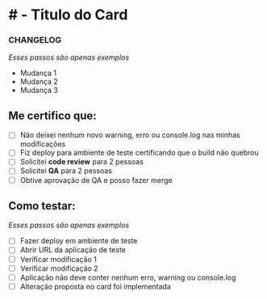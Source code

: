 #<NUMERO-DO-CARD> - Titulo do Card
====
  
### CHANGELOG

*Esses passos são apenas exemplos*

- Mudança 1
- Mudança 2
- Mudança 3

## Me certifico que:

- [ ] Não deixei nenhum novo warning, erro ou console.log nas minhas modificações
- [ ] Fiz deploy para ambiente de teste certificando que o build não quebrou
- [ ] Solicitei **code review** para 2 pessoas
- [ ] Solicitei **QA** para 2 pessoas
- [ ] Obtive aprovação de QA e posso fazer merge

## Como testar:

*Esses passos são apenas exemplos*

- [ ] Fazer deploy em ambiente de teste
- [ ] Abrir URL da aplicação de teste
- [ ] Verificar modificação 1
- [ ] Verificar modificação 2
- [ ] Aplicação não deve conter nenhum erro, warning ou console.log
- [ ] Alteração proposta no card foi implementada
